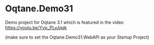 # Oqtane.Demo31

Demo project for Oqtane 3.1 which is featured in the video https://youtu.be/Yvp_PLvJqqk

(make sure to set the Oqtane.Demo31.WebAPI as your Startup Project)
